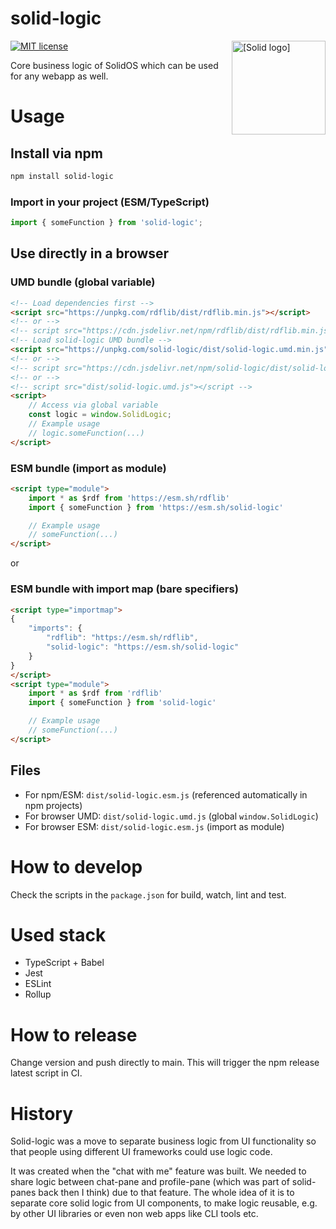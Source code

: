 # solid-logic

<img src="https://raw.githubusercontent.com/solid/community-server/main/templates/images/solid.svg" alt="[Solid logo]" height="150" align="right"/>

[![MIT license](https://img.shields.io/github/license/solidos/solidos)](https://github.com/solidos/solidos/blob/main/LICENSE.md)


Core business logic of SolidOS which can be used for any webapp as well.


# Usage

## Install via npm

```sh
npm install solid-logic
```

### Import in your project (ESM/TypeScript)

```js
import { someFunction } from 'solid-logic';
```


## Use directly in a browser

### UMD bundle (global variable)

```html
<!-- Load dependencies first -->
<script src="https://unpkg.com/rdflib/dist/rdflib.min.js"></script>
<!-- or -->
<!-- script src="https://cdn.jsdelivr.net/npm/rdflib/dist/rdflib.min.js"></script -->
<!-- Load solid-logic UMD bundle -->
<script src="https://unpkg.com/solid-logic/dist/solid-logic.umd.min.js"></script>
<!-- or -->
<!-- script src="https://cdn.jsdelivr.net/npm/solid-logic/dist/solid-logic.umd.min.js"></script -->
<!-- or -->
<!-- script src="dist/solid-logic.umd.js"></script -->
<script>
	// Access via global variable
	const logic = window.SolidLogic;
	// Example usage
	// logic.someFunction(...)
</script>
```


### ESM bundle (import as module)

```html
<script type="module">
	import * as $rdf from 'https://esm.sh/rdflib'
	import { someFunction } from 'https://esm.sh/solid-logic'

	// Example usage
	// someFunction(...)
</script>
```

or 

### ESM bundle with import map (bare specifiers)

```html
<script type="importmap">
{
	"imports": {
		"rdflib": "https://esm.sh/rdflib",
		"solid-logic": "https://esm.sh/solid-logic"
	}
}
</script>
<script type="module">
    import * as $rdf from 'rdflib'
	import { someFunction } from 'solid-logic'

	// Example usage
	// someFunction(...)
</script>
```


## Files
- For npm/ESM: `dist/solid-logic.esm.js` (referenced automatically in npm projects)
- For browser UMD: `dist/solid-logic.umd.js` (global `window.SolidLogic`)
- For browser ESM: `dist/solid-logic.esm.js` (import as module)

# How to develop

Check the scripts in the `package.json` for build, watch, lint and test.

# Used stack

* TypeScript + Babel
* Jest
* ESLint
* Rollup

# How to release

Change version and push directly to main. This will trigger the npm release latest script in CI.

# History

Solid-logic was a move to separate business logic from UI functionality so that people using different UI frameworks could use logic code. 

It was created when the "chat with me" feature was built. We needed to share logic between chat-pane and profile-pane (which was part of solid-panes back then I think) due to that feature. The whole idea of it is to separate core solid logic from UI components, to make logic reusable, e.g. by other UI libraries or even non web apps like CLI tools etc. 
